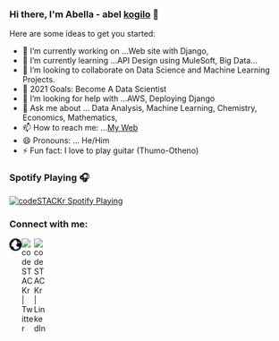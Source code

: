 ### Hi there, I'm Abella - abel [kogilo][website] 👋

Here are some ideas to get you started:

- 🔭 I’m currently working on ...Web site with Django, 
- 🌱 I’m currently learning ...API Design using MuleSoft, Big Data...
- 👯 I’m looking to collaborate on Data Science and Machine Learning Projects.
- 🥅 2021 Goals: Become A Data Scientist
- 🤔 I’m looking for help with ...AWS, Deploying Django
- 💬 Ask me about ... Data Analysis, Machine Learning, Chemistry, Economics, Mathematics, 
- 📫 How to reach me: ...[My Web][website]
- 😄 Pronouns: ... He/Him
- ⚡ Fun fact: I love to play guitar (Thumo-Otheno)


### Spotify Playing 🎧

[<img src="https://now-playing-codestackr.vercel.app/api/spotify-playing" alt="codeSTACKr Spotify Playing" width="350" />](https://open.spotify.com/user/swyqyimdc12jajde4vpwd2x1b)



### Connect with me:

[<img align="left" alt="codeSTACKr.com" width="22px" src="https://raw.githubusercontent.com/iconic/open-iconic/master/svg/globe.svg" />][website]
<!---[<img align="left" alt="codeSTACKr | YouTube" width="22px" src="https://cdn.jsdelivr.net/npm/simple-icons@v3/icons/youtube.svg" />][youtube]--->
[<img align="left" alt="codeSTACKr | Twitter" width="22px" src="https://cdn.jsdelivr.net/npm/simple-icons@v3/icons/twitter.svg" />][twitter]
[<img align="left" alt="codeSTACKr | LinkedIn" width="22px" src="https://cdn.jsdelivr.net/npm/simple-icons@v3/icons/linkedin.svg" />][linkedin]

<!---[<img align="left" alt="codeSTACKr | Instagram" width="22px" src="https://cdn.jsdelivr.net/npm/simple-icons@v3/icons/instagram.svg" />][instagram]--->

<br />


[website]: https://kogilo.github.io/
[course]: http://vsCodeHero.com
[twitter]: https://twitter.com/AbelOthow
[youtube]: https://youtube.com/codeSTACKr
[instagram]: https://instagram.com/codeSTACKr
[linkedin]: https://www.linkedin.com/in/abulla/
[webdevplaylist]: https://www.youtube.com/playlist?list=PLkwxH9e_vrAJ0WbEsFA9W3I1W-g_BTsbt
[jsplaylist]: https://www.youtube.com/playlist?list=PLkwxH9e_vrALRJKu7wfXby3MKeflhTu6B
[cssplaylist]: https://www.youtube.com/playlist?list=PLkwxH9e_vrALSdvZuEh6gqQdmDoDIoqz4
[reactplaylist]: https://www.youtube.com/playlist?list=PLkwxH9e_vrAK4TdffpxKY3QGyHCpxFcQ0

